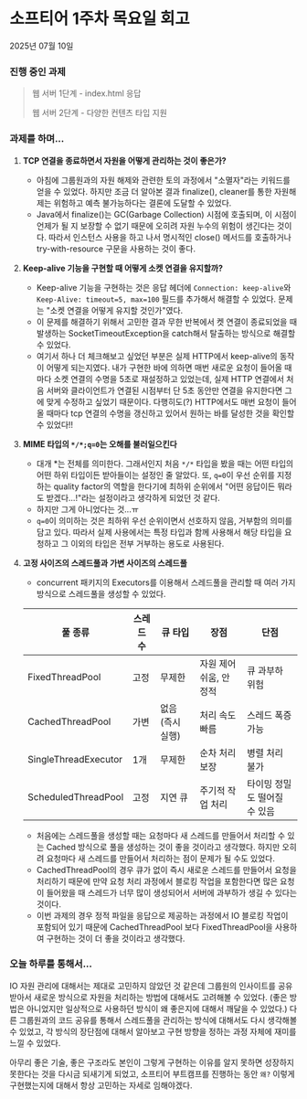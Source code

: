 # 소프티어 1주차 목요일 회고
2025년 07월 10일

### 진행 중인 과제
> 웹 서버 1단계 - index.html 응답
> 
> 웹 서버 2단계 - 다양한 컨텐츠 타입 지원

### 과제를 하며...
1. **TCP 연결을 종료하면서 자원을 어떻게 관리하는 것이 좋은가?**
   - 아침에 그룹원과의 자원 해제와 관련한 토의 과정에서 "소멸자"라는 키워드를 얻을 수 있었다. 
     하지만 조금 더 알아본 결과 finalize(), cleaner를 통한 자원해제는 위험하고 예측 불가능하다는 결론에 도달할 수 있었다.
   - Java에서 finalize()는 GC(Garbage Collection) 시점에 호출되며, 이 시점이 언제가 될 지 보장할 수 없기 때문에 오히려 자원 누수의 위험이 생긴다는 것이다.
     따라서 인스턴스 사용을 하고 나서 명시적인 close() 메서드를 호출하거나 try-with-resource 구문을 사용하는 것이 좋다.
     
2. **Keep-alive 기능을 구현할 때 어떻게 소켓 연결을 유지할까?**
   - Keep-alive 기능을 구현하는 것은 응답 헤더에 `Connection: keep-alive`와 `Keep-Alive: timeout=5, max=100` 필드를 추가해서 해결할 수 있었다.
     문제는 "소켓 연결을 어떻게 유지할 것인가"였다.
   - 이 문제를 해결하기 위해서 고민한 결과 무한 반복에서 켓 연결이 종료되었을 때 발생하는 SocketTimeoutException을 catch해서 탈출하는 방식으로 해결할 수 있었다.
   - 여기서 하나 더 체크해보고 싶었던 부분은 실제 HTTP에서 keep-alive의 동작이 어떻게 되는지였다. 
     내가 구현한 바에 의하면 매번 새로운 요청이 들어올 때마다 소켓 연결의 수명을 5초로 재설정하고 있었는데,
     실제 HTTP 연결에서 처음 서버와 클라이언트가 연결된 시점부터 단 5초 동안만 연결을 유지한다면 그에 맞게 수정하고 싶었기 때문이다.
     다행히도(?) HTTP에서도 매번 요청이 들어올 때마다 tcp 연결의 수명을 갱신하고 있어서 원하는 바를 달성한 것을 확인할 수 있었다!!
3. **MIME 타입의 `*/*;q=0`는 오해를 불러일으킨다**
   - 대개 *는 전체를 의미한다. 
     그래서인지 처음 `*/*` 타입을 봤을 때는 어떤 타입의 어떤 하위 타입이든 받아들이는 설정인 줄 알았다.
     또, `q=0`이 우선 순위를 지정하는 quality factor의 역할을 한다기에 최하위 순위에서 "어떤 응답이든 뭐라도 받겠다...!"라는 설정이라고 생각하게 되었던 것 같다.
   - 하지만 그게 아니었다는 것...ㅠ
   - `q=0`이 의미하는 것은 최하위 우선 순위이면서 선호하지 않음, 거부함의 의미를 담고 있다.
     따라서 실제 사용에서는 특정 타입과 함께 사용해서 해당 타입을 요청하고 그 이외의 타입은 전부 거부하는 용도로 사용된다.
4. **고정 사이즈의 스레드풀과 가변 사이즈의 스레드풀**
   - concurrent 패키지의 Executors를 이용해서 스레드풀을 관리할 때 여러 가지 방식으로 스레드풀을 생성할 수 있었다.
     
    | **풀 종류** | **스레드 수** | **큐 타입** | **장점** | **단점** |
    | --- | --- | --- | --- | --- |
    | FixedThreadPool | 고정 | 무제한 | 자원 제어 쉬움, 안정적 | 큐 과부하 위험 |
    | CachedThreadPool | 가변 | 없음 (즉시 실행) | 처리 속도 빠름 | 스레드 폭증 가능 |
    | SingleThreadExecutor | 1개 | 무제한 | 순차 처리 보장 | 병렬 처리 불가 |
    | ScheduledThreadPool | 고정 | 지연 큐 | 주기적 작업 처리 | 타이밍 정밀도 떨어질 수 있음 |
   - 처음에는 스레드풀을 생성할 때는 요청마다 새 스레드를 만들어서 처리할 수 있는 Cached 방식으로 풀을 생성하는 것이 좋을 것이라고 생각했다.
     하지만 오히려 요청마다 새 스레드를 만들어서 처리하는 점이 문제가 될 수도 있었다.
   - CachedThreadPool의 경우 큐가 없이 즉시 새로운 스레드를 만들어서 요청을 처리하기 때문에 만약 요청 처리 과정에서 블로킹 작업을 포함한다면
     많은 요청이 들어왔을 때 스레드가 너무 많이 생성되어서 서버에 과부하가 생길 수 있다는 것이다.
   - 이번 과제의 경우 정적 파일을 응답으로 제공하는 과정에서 IO 블로킹 작업이 포함되어 있기 때문에 CachedThreadPool 보다 FixedThreadPool을
     사용하여 구현하는 것이 더 좋을 것이라고 생각했다. 

### 오늘 하루를 통해서...
IO 자원 관리에 대해서는 제대로 고민하지 않았던 것 같은데 그룹원의 인사이트를 공유 받아서 새로운 방식으로 자원을 처리하는 방법에 대해서도 고려해볼 수 있었다.
(좋은 방법은 아니었지만 일상적으로 사용하던 방식이 왜 좋은지에 대해서 깨달을 수 있었다.) 
다른 그룹원과의 코드 공유를 통해서 스레드풀을 관리하는 방식에 대해서도 다시 생각해볼 수 있었고, 각 방식의 장단점에 대해서 알아보고 구현 방향을 정하는 과정 자체에 재미를 느낄 수 있었다. 

아무리 좋은 기술, 좋은 구조라도 본인이 그렇게 구현하는 이유를 알지 못하면 성장하지 못한다는 것을 다시금 되새기게 되었고, 
소프티어 부트캠프를 진행하는 동안 `왜?` 이렇게 구현했는지에 대해서 항상 고민하는 자세로 임해야겠다.

